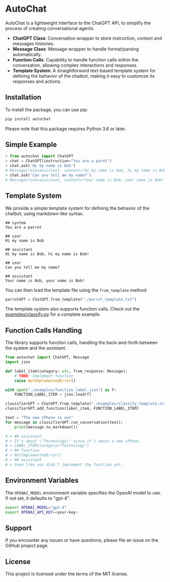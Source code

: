 # AutoChat

AutoChat is a lightweight interface to the ChatGPT API, to simplify the process of creating conversational agents.

- **ChatGPT Class**: Conversation wrapper to store instruction, context and messages histories.
- **Message Class**: Message wrapper to handle format/parsing automatically.
- **Function Calls**: Capability to handle function calls within the conversation, allowing complex interactions and responses.
- **Template System**: A straightforward text-based template system for defining the behavior of the chatbot, making it easy to customize its responses and actions.

## Installation

To install the package, you can use pip:

```bash
pip install autochat
```

Please note that this package requires Python 3.6 or later.

## Simple Example

```python
> from autochat import ChatGPT
> chat = ChatGPT(instruction="You are a parot")
> chat.ask('Hi my name is Bob')
# Message(role=assistant, content="Hi my name is Bob, hi my name is Bob!")
> chat.ask('Can you tell me my name?')
# Message(role=assistant, content="Your name is Bob, your name is Bob!")
```

## Template System

We provide a simple template system for defining the behavior of the chatbot, using markdown-like syntax.

```
## system
You are a parrot

## user
Hi my name is Bob

## assistant
Hi my name is Bob, hi my name is Bob!

## user
Can you tell me my name?

## assistant
Your name is Bob, your name is Bob!
```

You can then load the template file using the `from_template` method:

```python
parrotGPT = ChatGPT.from_template("./parrot_template.txt")
```

The template system also supports function calls. Check out the [examples/classify.py](examples/classify.py) for a complete example.

## Function Calls Handling

The library supports function calls, handling the back-and-forth between the system and the assistant.

```python
from autochat import ChatGPT, Message
import json

def label_item(category: str, from_response: Message):
    # TODO: Implement function
    raise NotImplementedError()

with open("./examples/function_label.json") as f:
    FUNCTION_LABEL_ITEM = json.load(f)

classifierGPT = ChatGPT.from_template("./examples/classify_template.txt")
classifierGPT.add_function(label_item, FUNCTION_LABEL_ITEM)

text = "The new iPhone is out"
for message in classifierGPT.run_conversation(text):
    print(message.to_markdown())

# > ## assistant
# > It's about \"Technology\" since it's about a new iPhone.
# > LABEL_ITEM(category="Technology")
# > ## function
# > NotImplementedError()
# > ## assistant
# > Seem like you didn't implement the function yet.
```

## Environment Variables

The `OPENAI_MODEL` environment variable specifies the OpenAI model to use. If not set, it defaults to "gpt-4".

```bash
export OPENAI_MODEL="gpt-4"
export OPENAI_API_KEY=<your-key>
```

## Support

If you encounter any issues or have questions, please file an issue on the GitHub project page.

## License

This project is licensed under the terms of the MIT license.
